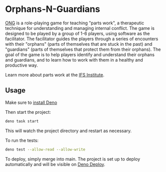 # Orphans-N-Guardians

[ONG](https://ihack.us/2024/11/29/kickstarter-pitch-orphans-guardians-the-quest-for-your-true-self/)
is a role-playing game for teaching "parts work", a therapeutic technique for
understanding and managing internal conflict. The game is designed to be played
by a group of 1-6 players, using software as the facilitator. The facilitator
guides the players through a series of encounters with their "orphans" (parts of
themselves that are stuck in the past) and "guardians" (parts of themselves that
protect them from their orphans). The goal of the game is to help players
identify and understand their orphans and guardians, and to learn how to work
with them in a healthy and productive way.

Learn more about parts work at the [IFS Institute](https://ifs-institute.com).

## Usage

Make sure to
[install Deno](https://deno.land/manual/getting_started/installation)

Then start the project:

```sh
deno task start
```

This will watch the project directory and restart as necessary.

To run the tests:

```sh
deno test --allow-read --allow-write
```

To deploy, simply merge into main. The project is set up to deploy automatically
and will be visible on [Deno Deploy](https://orphans-n-guardians.deno.dev).
